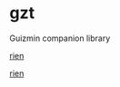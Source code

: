 gzt
===

Guizmin companion library

[rien](ftp://pbil.univ-lyon1.fr/pub/)

<a href="http://pbil.univ-lyon1.fr/pub/">rien</a>
